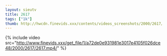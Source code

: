 ```yaml
--- 
layout: sieutv
title: 2617
tags: ["1k"]
thumb: http://hwcdn.finevids.xxx/contents/videos_screenshots/2000/2617/preview.mp4.jpg
---
```

{% include video src="http://www.finevids.xxx/get_file/1/a72de0e931981e3017e4105f026dce48/2000/2617/2617.mp4/" %} 
